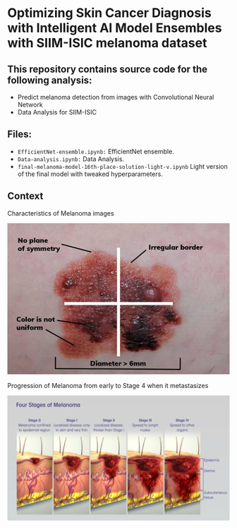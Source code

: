 # Optimizing Skin Cancer Diagnosis with Intelligent AI Model Ensembles with SIIM-ISIC melanoma dataset
## This repository contains source code for the following analysis:
  - Predict melanoma detection from images with Convolutional Neural Network
  - Data Analysis for SIIM-ISIC
## Files:
  - ``EfficientNet-ensemble.ipynb:`` EfficientNet ensemble.
  - ``Data-analysis.ipynb:`` Data Analysis.
  - ``final-melanoma-model-16th-place-solution-light-v.ipynb`` Light version of the final model with tweaked hyperparameters.
## Context

Characteristics of Melanoma images

<img src="/images/Melanoma-characteristics.jpg" alt="Melanoma patch characteristics"/>

Progression of Melanoma from early to Stage 4 when it metastasizes 

<img src="/images/Melanoma-progression.jpg" alt="Melanoma progression"/>





